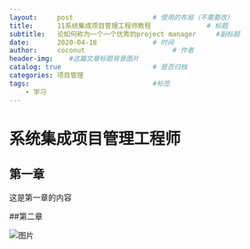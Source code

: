 ```yaml
---
layout:     post                    # 使用的布局（不需要改）
title:      11系统集成项目管理工程师教程              # 标题
subtitle:   论如何称为一个一个优秀的project manager     #副标题
date:       2020-04-18              # 时间
author:     coconut                      # 作者
header-img:    #这篇文章标题背景图片
catalog: true                       # 是否归档
categories: 项目管理
tags:                               #标签
    - 学习
---
```

# 系统集成项目管理工程师

## 第一章
这是第一章的内容

##第二章

![图片](https://hi-yee.github.io/coconut-blog/images/imagesProjectManagement/shiwu_1.png)
